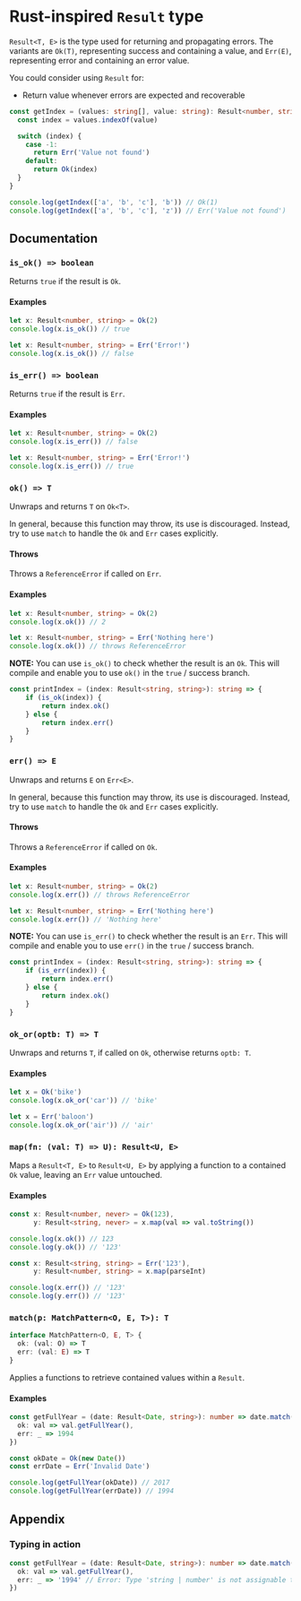 # Rust-inspired `Result` type

`Result<T, E>` is the type used for returning and propagating errors. The variants are `Ok(T)`, representing success and containing a value, and `Err(E)`, representing error and containing an error value.

You could consider using `Result` for:

- Return value whenever errors are expected and recoverable

```typescript
const getIndex = (values: string[], value: string): Result<number, string> => {
  const index = values.indexOf(value)

  switch (index) {
    case -1:
      return Err('Value not found')
    default:
      return Ok(index)
  }
}

console.log(getIndex(['a', 'b', 'c'], 'b')) // Ok(1)
console.log(getIndex(['a', 'b', 'c'], 'z')) // Err('Value not found')
```

## Documentation

### `is_ok() => boolean`

Returns `true` if the result is `Ok`.

#### Examples

```typescript
let x: Result<number, string> = Ok(2)
console.log(x.is_ok()) // true
```

```typescript
let x: Result<number, string> = Err('Error!')
console.log(x.is_ok()) // false
```

### `is_err() => boolean`

Returns `true` if the result is `Err`.

#### Examples

```typescript
let x: Result<number, string> = Ok(2)
console.log(x.is_err()) // false
```

```typescript
let x: Result<number, string> = Err('Error!')
console.log(x.is_err()) // true
```

### `ok() => T`

Unwraps and returns `T` on `Ok<T>`.

In general, because this function may throw, its use is discouraged.
Instead, try to use `match` to handle the `Ok` and `Err` cases explicitly.

#### Throws

Throws a `ReferenceError` if called on `Err`.

#### Examples

```typescript
let x: Result<number, string> = Ok(2)
console.log(x.ok()) // 2
```

```typescript
let x: Result<number, string> = Err('Nothing here')
console.log(x.ok()) // throws ReferenceError
```

**NOTE:** You can use `is_ok()` to check whether the result is an `Ok`.
This will compile and enable you to use `ok()` in the `true` / success branch.

```typescript
const printIndex = (index: Result<string, string>): string => {
    if (is_ok(index)) {
        return index.ok()
    } else {
        return index.err()
    }
}
```

### `err() => E`

Unwraps and returns `E` on `Err<E>`.

In general, because this function may throw, its use is discouraged.
Instead, try to use `match` to handle the `Ok` and `Err` cases explicitly.

#### Throws

Throws a `ReferenceError` if called on `Ok`.

#### Examples

```typescript
let x: Result<number, string> = Ok(2)
console.log(x.err()) // throws ReferenceError
```

```typescript
let x: Result<number, string> = Err('Nothing here')
console.log(x.err()) // 'Nothing here'
```

**NOTE:** You can use `is_err()` to check whether the result is an `Err`.
This will compile and enable you to use `err()` in the `true` / success branch.

```typescript
const printIndex = (index: Result<string, string>): string => {
    if (is_err(index)) {
        return index.err()
    } else {
        return index.ok()
    }
}
```

### `ok_or(optb: T) => T`

Unwraps and returns `T`, if called on `Ok`, otherwise returns `optb: T`.

#### Examples

```typescript
let x = Ok('bike')
console.log(x.ok_or('car')) // 'bike'
```

```typescript
let x = Err('baloon')
console.log(x.ok_or('air')) // 'air'
```

### `map(fn: (val: T) => U): Result<U, E>`

Maps a `Result<T, E>` to `Result<U, E>` by applying a function to a contained `Ok` value, leaving an `Err` value untouched.

#### Examples

```typescript
const x: Result<number, never> = Ok(123),
      y: Result<string, never> = x.map(val => val.toString())

console.log(x.ok()) // 123
console.log(y.ok()) // '123'
```

```typescript
const x: Result<string, string> = Err('123'),
      y: Result<number, string> = x.map(parseInt)

console.log(x.err()) // '123'
console.log(y.err()) // '123'
```

### `match(p: MatchPattern<O, E, T>): T`

```typescript
interface MatchPattern<O, E, T> {
  ok: (val: O) => T
  err: (val: E) => T
}
```

Applies a functions to retrieve contained values within a `Result`.

#### Examples

```typescript
const getFullYear = (date: Result<Date, string>): number => date.match({
  ok: val => val.getFullYear(),
  err: _ => 1994
})

const okDate = Ok(new Date())
const errDate = Err('Invalid Date')

console.log(getFullYear(okDate)) // 2017
console.log(getFullYear(errDate)) // 1994
```

## Appendix

### Typing in action

```typescript
const getFullYear = (date: Result<Date, string>): number => date.match({
  ok: val => val.getFullYear(),
  err: _ => '1994' // Error: Type 'string | number' is not assignable to type 'number'.
})
```
